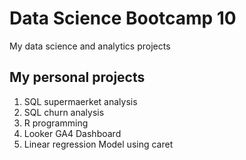 # Data Science Bootcamp 10
My data science and analytics projects

## My personal projects
1. SQL supermaerket analysis
2. SQL churn analysis
3. R programming
4. Looker GA4 Dashboard
5. Linear regression Model using caret
